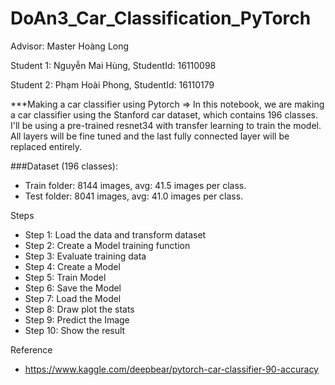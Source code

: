 # DoAn3_Car_Classification_PyTorch
Advisor: Master Hoàng Long

Student 1: Nguyễn Mai Hùng,
StudentId: 16110098

Student 2: Phạm Hoài Phong,
StudentId: 16110179

***Making a car classifier using Pytorch
=> In this notebook, we are making a car classifier using the Stanford car dataset, which contains 196 classes. I'll be using a pre-trained resnet34 with transfer learning to train the model. All layers will be fine tuned and the last fully connected layer will be replaced entirely.

###Dataset (196 classes):
+ Train folder: 8144 images, avg: 41.5 images per class.
+ Test folder: 8041 images, avg: 41.0 images per class.

Steps
+ Step 1: Load the data and transform dataset
+ Step 2: Create a Model training function
+ Step 3: Evaluate training data
+ Step 4: Create a Model
+ Step 5: Train Model
+ Step 6: Save the Model
+ Step 7: Load the Model
+ Step 8: Draw plot the stats
+ Step 9: Predict the Image
+ Step 10: Show the result

Reference
+ https://www.kaggle.com/deepbear/pytorch-car-classifier-90-accuracy
